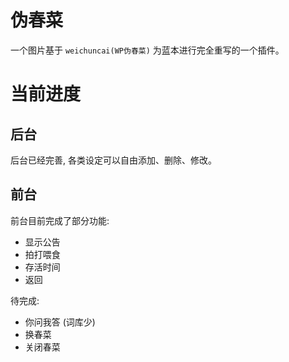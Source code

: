 # 伪春菜
一个图片基于 `weichuncai(WP伪春菜)` 为蓝本进行完全重写的一个插件。

# 当前进度
## 后台
后台已经完善, 各类设定可以自由添加、删除、修改。

## 前台
前台目前完成了部分功能:
* 显示公告
* 拍打喂食
* 存活时间
* 返回

待完成:
* 你问我答 (词库少)
* 换春菜
* 关闭春菜